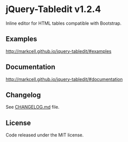 # jQuery-Tabledit v1.2.4
Inline editor for HTML tables compatible with Bootstrap.


## Examples
http://markcell.github.io/jquery-tabledit/#examples


## Documentation
http://markcell.github.io/jquery-tabledit/#documentation


## Changelog
See [CHANGELOG.md](https://github.com/markcell/jquery-tabledit/blob/master/CHANGELOG.md) file.


## License
Code released under the MIT license.
